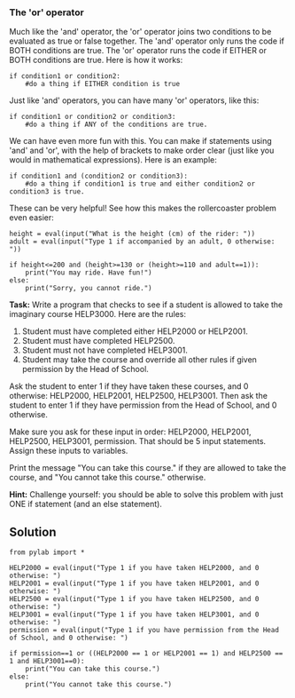 ### The 'or' operator

Much like the 'and' operator, the 'or' operator joins two conditions to be evaluated as true or false together. The 'and' operator only runs the code if BOTH conditions are true. The 'or' operator runs the code if EITHER or BOTH conditions are true. Here is how it works:

````
if condition1 or condition2:
    #do a thing if EITHER condition is true
````

Just like 'and' operators, you can have many 'or' operators, like this:

````
if condition1 or condition2 or condition3:
    #do a thing if ANY of the conditions are true.
````
 
We can have even more fun with this. You can make if statements using 'and' and 'or', with the help of brackets to make order clear (just like you would in mathematical expressions). Here is an example:

````
if condition1 and (condition2 or condition3):
    #do a thing if condition1 is true and either condition2 or condition3 is true.
````    
These can be very helpful! See how this makes the rollercoaster problem even easier:
 
````
height = eval(input("What is the height (cm) of the rider: "))
adult = eval(input("Type 1 if accompanied by an adult, 0 otherwise: "))

if height<=200 and (height>=130 or (height>=110 and adult==1)):
    print("You may ride. Have fun!")
else:
    print("Sorry, you cannot ride.")
````

**Task:** Write a program that checks to see if a student is allowed to take the imaginary course HELP3000. Here are the rules:


1. Student must have completed either HELP2000 or HELP2001.
2. Student must have completed HELP2500.
3. Student must not have completed HELP3001.
4. Student may take the course and override all other rules if given permission by the Head of School.



Ask the student to enter 1 if they have taken these courses, and 0 otherwise: HELP2000, HELP2001, HELP2500, HELP3001. Then ask the student to enter 1 if they have permission from the Head of School, and 0 otherwise. 

Make sure you ask for these input in order: HELP2000, HELP2001, HELP2500, HELP3001, permission. That should be 5 input statements. Assign these inputs to variables. 

Print the message "You can take this course." if they are allowed to take the course, and "You cannot take this course." otherwise.

**Hint:** Challenge yourself: you should be able to solve this problem with just ONE if statement (and an else statement).

## Solution

````
from pylab import *

HELP2000 = eval(input("Type 1 if you have taken HELP2000, and 0 otherwise: ")
HELP2001 = eval(input("Type 1 if you have taken HELP2001, and 0 otherwise: ")
HELP2500 = eval(input("Type 1 if you have taken HELP2500, and 0 otherwise: ")
HELP3001 = eval(input("Type 1 if you have taken HELP3001, and 0 otherwise: ")
permission = eval(input("Type 1 if you have permission from the Head of School, and 0 otherwise: ")

if permission==1 or ((HELP2000 == 1 or HELP2001 == 1) and HELP2500 == 1 and HELP3001==0):
    print("You can take this course.")
else:
    print("You cannot take this course.")
````
